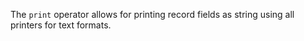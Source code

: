 The `print` operator allows for printing record fields as string using all
printers for text formats.
